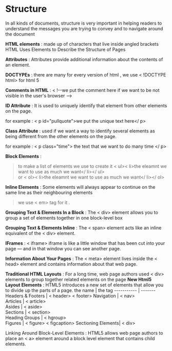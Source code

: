 # Structure
In all kinds of documents, structure is very important in helping
readers to understand the messages you are trying to convey
and to navigate around the document

**HTML elements** :  made up of characters that live inside angled brackets
HTML Uses Elements to Describe the Structure of Pages

**Attributes** : Attributes provide additional information about the contents of an element.

**DOCTYPEs** : there are many for every version of html , we use < !DOCTYPE html> for html 5

**Comments in HTML** : < !--we put the comment here if we want to be not visible in the user's browser -->

**ID Attribute** :  It is used to uniquely identify that element from other elements on the page.

  for example : < p id="pullquote">we put the unique text here</ p>

**Class Attribute** : used if we want a way to identify several elements as being different from the other elements on the page. 

  for example : < p class="time"> the text that we want to do many time </ p>

**Block Elements** : 
  > to  make a list of elements we use to create it < ul>< li>the eleamnt we want to use  as much we want</ li></ ul>   
  > or  < ol>< li>the eleamnt we want to use  as much we want</ li></ ol>

**Inline Elements** : Some elements will always appear to continue on the same line as their neighbouring elements
   > we use < em> tag for it . 

**Grouping Text & Elements In a Block** : The < div> element allows you to group a set of elements together in one block-level box

**Grouping Text & Elements Inline** : The < span> element acts like an inline equivalent of the < div> element.

**IFrames** : < iframe> iframe is like a little window that has been cut into your page — and in that window you can see another page.

**Information About Your Pages** : The < meta> element lives inside the < head> element and contains information about that web page.

**Traditional HTML Layouts** : For a long time, web page authors used < div> elements to group together related elements on the page
**New Html5 Layout Elements** : HTML5 introduces a new set of elements that allow you to divide up the parts of a page. 
the name | the tag
----------- | -------
Headers & Footers  | < header> < footer>     Navigation  | < nav>                  
Articles  | < article>             
Asides   |   < aside>               
Sections  |   < section>             
Heading Groups |   < hgroup>              
Figures |   < figure> < figcaption> 
Sectioning Elements|  < div>                 

Linking Around Block-Level Elements : HTML5 allows web page authors to place an < a> element around a block level element that contains child elements.
